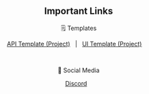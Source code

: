 <h2 align="center">Important Links</h2>
<p align="center">🗒️ Templates</p>
<p align="center">
    <a id="APITemplate" href="https://github.com/Fableverse/api-template/projects/1">API Template (Project)</a> 
    &nbsp; | &nbsp;
    <a id="UITemplate" href="https://github.com/Fableverse/ui-template/projects/1">UI Template (Project)</a> 
    &nbsp;&nbsp;&nbsp;&nbsp;
</p>
<br/>
<p align="center">📣 Social Media</p>
<p align="center">
    <a id="Discord" href="https://discord.gg/5a9bSRyYyF">Discord</a> 
    &nbsp;&nbsp;
</p>
